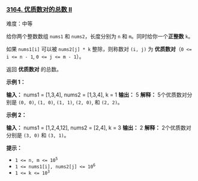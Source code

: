 ### [3164\. 优质数对的总数 II](https://leetcode.cn/problems/find-the-number-of-good-pairs-ii/)

难度：中等

给你两个整数数组 `nums1` 和 `nums2`，长度分别为 `n` 和 `m`。同时给你一个**正整数** `k`。

如果 `nums1[i]` 可以被 `nums2[j] * k` 整除，则称数对 `(i, j)` 为 **优质数对**（`0 <= i <= n - 1`, `0 <= j <= m - 1`）。

返回 **优质数对** 的总数。

**示例 1：**

**输入：** nums1 = [1,3,4], nums2 = [1,3,4], k = 1
**输出：** 5
**解释：**
5个优质数对分别是 `(0, 0)`, `(1, 0)`, `(1, 1)`, `(2, 0)`, 和 `(2, 2)`。

**示例 2：**

**输入：** nums1 = [1,2,4,12], nums2 = [2,4], k = 3
**输出：** 2
**解释：**
2个优质数对分别是 `(3, 0)` 和 `(3, 1)`。

**提示：**

- <code>1 <= n, m <= 10<sup>5</sup></code>
- <code>1 <= nums1[i], nums2[j] <= 10<sup>6</sup></code>
- <code>1 <= k <= 10<sup>3</sup></code>
